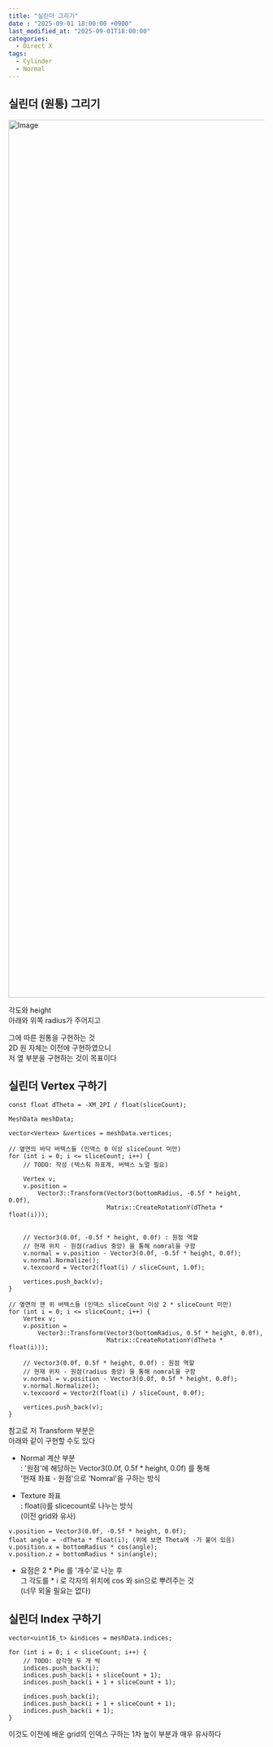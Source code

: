 ```yaml
---
title: "실린더 그리기"
date : "2025-09-01 18:00:00 +0900"
last_modified_at: "2025-09-01T18:00:00"
categories:
  - Direct X
tags:
  - Cylinder
  - Normal
---
```


## 실린더 (원통) 그리기

<img width="2229" height="1727" alt="Image" src="https://github.com/user-attachments/assets/85d5b388-fe5f-460d-ba00-f5ba70633f11" /><br>

각도와 height<br>
아래와 위쪽 radius가 주어지고<br>

그에 따른 원통을 구현하는 것<br>
2D 원 자체는 이전에 구현하였으니<br>
저 옆 부분을 구현하는 것이 목표이다<br>

## 실린더 Vertex 구하기

```
const float dTheta = -XM_2PI / float(sliceCount);

MeshData meshData;

vector<Vertex> &vertices = meshData.vertices;

// 옆면의 바닥 버텍스들 (인덱스 0 이상 sliceCount 미만)
for (int i = 0; i <= sliceCount; i++) {
    // TODO: 작성 (텍스춰 좌표계, 버텍스 노멀 필요)

    Vertex v;
    v.position =
        Vector3::Transform(Vector3(bottomRadius, -0.5f * height, 0.0f),
                           Matrix::CreateRotationY(dTheta * float(i)));

    
    // Vector3(0.0f, -0.5f * height, 0.0f) : 원점 역할
    // 현재 위치 - 원점(radius 중앙) 을 통해 nomral을 구함
    v.normal = v.position - Vector3(0.0f, -0.5f * height, 0.0f);
    v.normal.Normalize();
    v.texcoord = Vector2(float(i) / sliceCount, 1.0f);

    vertices.push_back(v);
}

// 옆면의 맨 위 버텍스들 (인덱스 sliceCount 이상 2 * sliceCount 미만)
for (int i = 0; i <= sliceCount; i++) {
    Vertex v;
    v.position =
        Vector3::Transform(Vector3(bottomRadius, 0.5f * height, 0.0f),
                           Matrix::CreateRotationY(dTheta * float(i)));

    // Vector3(0.0f, 0.5f * height, 0.0f) : 원점 역할
    // 현재 위치 - 원점(radius 중앙) 을 통해 nomral을 구함
    v.normal = v.position - Vector3(0.0f, 0.5f * height, 0.0f);
    v.normal.Normalize();
    v.texcoord = Vector2(float(i) / sliceCount, 0.0f);

    vertices.push_back(v);
}
```

참고로 저 Transform 부분은<br>
아래와 같이 구현할 수도 있다<br>

- Normal 계산 부분<br>
  : '원점'에 해당하는 Vector3(0.0f, 0.5f * height, 0.0f) 를 통해<br>
    '현재 좌표 - 원점'으로 'Nomral'을 구하는 방식<br>

- Texture 좌표<br>
  : float(i)를 slicecount로 나누는 방식<br>
  (이전 grid와 유사)<br>

```
v.position = Vector3(0.0f, -0.5f * height, 0.0f);
float angle = -dTheta * float(i); (위에 보면 Theta에 -가 붙어 있음)
v.position.x = bottomRadius * cos(angle);
v.position.z = bottomRadius * sin(angle);
```

- 요점은 2 * Pie 를 '개수'로 나눈 후<br>
  그 각도를 * i 로 각자의 위치에 cos 와 sin으로 뿌려주는 것<br>
  (너무 외울 필요는 없다)<br>

## 실린더 Index 구하기

```
vector<uint16_t> &indices = meshData.indices;

for (int i = 0; i < sliceCount; i++) {
    // TODO: 삼각형 두 개 씩
    indices.push_back(i);
    indices.push_back(i + sliceCount + 1);
    indices.push_back(i + 1 + sliceCount + 1);

    indices.push_back(i);
    indices.push_back(i + 1 + sliceCount + 1);
    indices.push_back(i + 1);
}
```

이것도 이전에 배운 grid의 인덱스 구하는 1차 높이 부분과 매우 유사하다<br>

